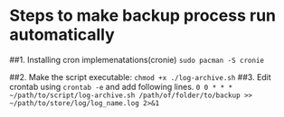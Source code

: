 # Steps to make backup process run automatically

##1. Installing cron implemenatations(cronie)
```sudo pacman -S cronie```

##2. Make the script executable:
```chmod +x ./log-archive.sh```
##3. Edit crontab using `crontab -e` and add following lines.
```0 0 * * * ~/path/to/script/log-archive.sh /path/of/folder/to/backup >> ~/path/to/store/log/log_name.log 2>&1```


